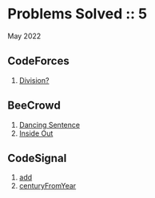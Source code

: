 # Problems Solved :: 5
May 2022

CodeForces
-----------------
1. [Division?](https://codeforces.com/problemset/problem/1669/A)

BeeCrowd
-----------------
1. [Dancing Sentence](https://www.beecrowd.com.br/judge/en/problems/view/1234)
1. [Inside Out](https://www.beecrowd.com.br/judge/en/problems/view/1235)

CodeSignal
-----------------
1. [add](https://app.codesignal.com/arcade/intro/level-1/jwr339Kq6e3LQTsfa)
1. [centuryFromYear](https://app.codesignal.com/arcade/intro/level-1/egbueTZRRL5Mm4TXN)


